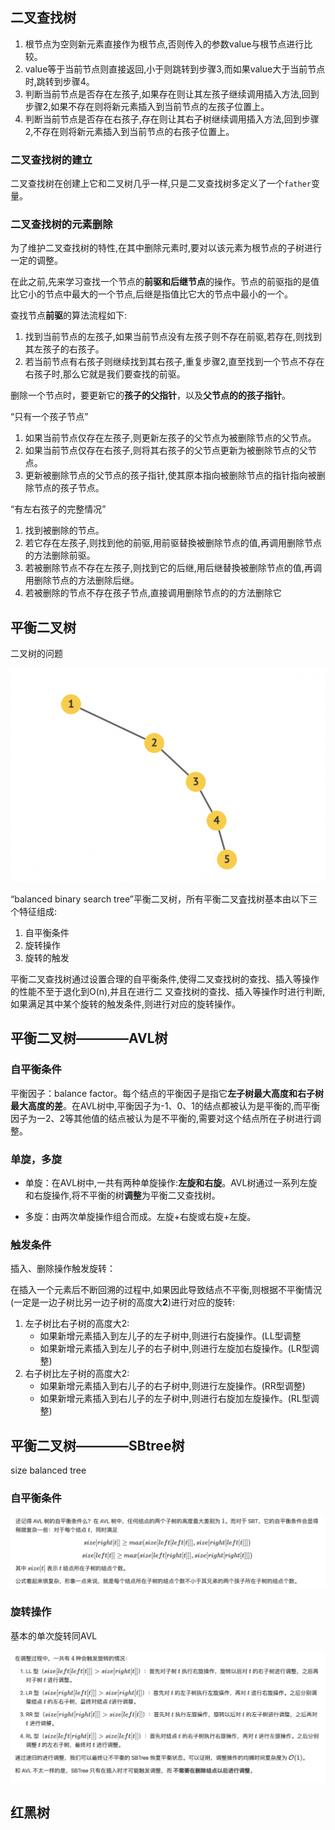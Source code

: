 ## 二叉查找树

1. 根节点为空则新元素直接作为根节点,否则传入的参数value与根节点进行比较。
2. value等于当前节点则直接返回,小于则跳转到步骤3,而如果value大于当前节点时,跳转到步骤4。
3. 判断当前节点是否存在左孩子,如果存在则让其左孩子继续调用插入方法,回到步骤2,如果不存在则将新元素插入到当前节点的左孩子位置上。
4. 判断当前节点是否存在右孩子,存在则让其右子树继续调用插入方法,回到步骤2,不存在则将新元素插入到当前节点的右孩子位置上。

### 二叉查找树的建立

二叉查找树在创建上它和二叉树几乎一样,只是二叉查找树多定义了一个`father`变量。

### 二叉查找树的元素删除
为了维护二叉查找树的特性,在其中删除元素时,要对以该元素为根节点的子树进行一定的调整。

在此之前,先来学习查找一个节点的**前驱和后继节点**的操作。节点的前驱指的是值比它小的节点中最大的一个节点,后继是指值比它大的节点中最小的一个。

查找节点**前驱**的算法流程如下:

1. 找到当前节点的左孩子,如果当前节点没有左孩子则不存在前驱,若存在,则找到其左孩子的右孩子。
2. 若当前节点有右孩子则继续找到其右孩子,重复步骤2,直至找到一个节点不存在右孩子时,那么它就是我们要查找的前驱。

删除一个节点时，要更新它的**孩子的父指针**，以及**父节点的的孩子指针**。

“只有一个孩子节点”
1. 如果当前节点仅存在左孩子,则更新左孩子的父节点为被删除节点的父节点。
2. 如果当前节点仅存在右孩子,则将其右孩子的父节点更新为被删除节点的父节点。
3. 更新被删除节点的父节点的孩子指针,使其原本指向被删除节点的指针指向被删除节点的孩子节点。
   
“有左右孩子的完整情况”

1. 找到被删除的节点。
2. 若它存在左孩子,则找到他的前驱,用前驱替換被删除节点的值,再调用删除节点的方法删除前驱。
3. 若被删除节点不存在左孩子,则找到它的后继,用后继替換被删除节点的值,再调用删除节点的方法删除后继。
4. 若被删除的节点不存在孩子节点,直接调用删除节点的的方法删除它

##  平衡二叉树

二叉树的问题

![0021](https://github.com/nilshao/notebook_kkb/raw/master/images/0021.png)

“balanced binary search tree”平衡二叉树，所有平衡二叉査找树基本由以下三个特征组成:
1. 自平衡条件
2. 旋转操作
3. 旋转的触发
   
平衡二叉查找树通过设置合理的自平衡条件,使得二叉查找树的查找、插入等操作的性能不至于退化到O(n),并且在进行二
又查找树的查找、插入等操作时进行判断,如果满足其中某个旋转的触发条件,则进行对应的旋转操作。

## 平衡二叉树————AVL树

### 自平衡条件

平衡因子：balance factor。每个结点的平衡因子是指它**左子树最大高度和右子树最大高度的差**。在AVL树中,平衡因子为-1、0、1的结点都被认为是平衡的,而平衡因子为一2、2等其他值的结点被认为是不平衡的,需要对这个结点所在子树进行调整。

### 单旋，多旋

* 单旋：在AVL树中,一共有两种单旋操作:**左旋和右旋**。AVL树通过一系列左旋和右旋操作,将不平衡的树**调整**为平衡二又查找树。

* 多旋：由两次单旋操作组合而成。左旋+右旋或右旋+左旋。

### 触发条件

插入、删除操作触发旋转：

在插入一个元素后不断回溯的过程中,如果因此导致结点不平衡,则根据不平衡情況(一定是一边子树比另一边子树的高度大**2**)进行对应的旋转:
1. 左子树比右子树的高度大2:
   * 如果新增元素插入到左儿子的左子树中,则进行右旋操作。(LL型调整
   * 如果新增元素插入到左儿子的右子树中,则进行左旋加右旋操作。(LR型调整)
2. 右子树比左子树的高度大2:
   * 如果新增元素插入到右儿子的右子树中,则进行左旋操作。(RR型调整) 
   * 如果新增元素插入到右儿子的左子树中,则进行右旋加左旋操作。(RL型调整)



## 平衡二叉树————SBtree树

size balanced tree

### 自平衡条件

![0022](https://github.com/nilshao/notebook_kkb/raw/master/images/0022.png)

### 旋转操作

基本的单次旋转同AVL

![0023](https://github.com/nilshao/notebook_kkb/raw/master/images/0023.png)

## 红黑树


